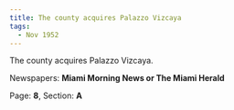 ```yaml
---  
title: The county acquires Palazzo Vizcaya  
tags:  
  - Nov 1952  
---  
```

  
The county acquires Palazzo Vizcaya.  
  
Newspapers: **Miami Morning News or The Miami Herald**  
  
Page: **8**, Section: **A** 
